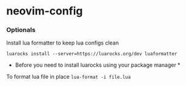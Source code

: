 # neovim-config


### Optionals
Install lua formatter to keep lua configs clean
```
luarocks install --server=https://luarocks.org/dev luaformatter
```
* Before you need to install luarocks using your package manager *

To format lua file in place `lua-format -i file.lua`
